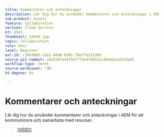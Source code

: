 ```yaml
---
title: Kommentarer och anteckningar
description: Lär dig hur du använder kommentarer och anteckningar i AEM för att kommunicera och samarbeta med resurser.
sub-product: assets
feature: Collaboration
version: Cloud Service
kt: 4541
thumbnail: 32049.jpg
topic: Collaboration
role: User
level: Beginner
exl-id: c3b4366b-cbb2-48d6-b101-78effb35130d
source-git-commit: ad203d7a34f5eff7de4768131c9b4ebae261da93
workflow-type: tm+mt
source-wordcount: '36'
ht-degree: 0%

---
```


# Kommentarer och anteckningar

Lär dig hur du använder kommentarer och anteckningar i AEM för att kommunicera och samarbeta med resurser.

>[!VIDEO](https://video.tv.adobe.com/v/32049/?quality=12&learn=on&hidetitle=true)
